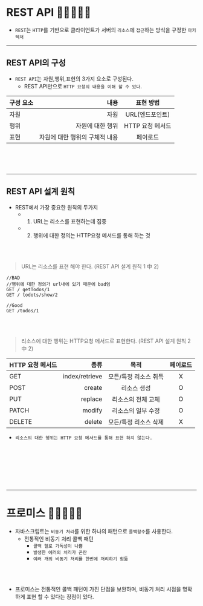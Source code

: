# REST API 🎯💡🔥📌✅

- `REST`는 `HTTP`를 기반으로 클라이언트가 서버의 `리소스`에 `접근`하는 방식을 규정한 `아키텍처`

---

## REST API의 구성

- `REST API`는 자원,행위,표현의 3가지 요소로 구성된다.
  - REST API만으로 `HTTP 요청의 내용을 이해 할 수 있다`.

| 구성 요소 |                           내용 |    표현 방법     |
| :-------- | -----------------------------: | :--------------: |
| 자원      |                           자원 | URL(엔드포인트)  |
| 행위      |               자원에 대한 행위 | HTTP 요청 메서드 |
| 표현      | 자원에 대한 행위의 구체적 내용 |     페이로드     |

<br />
<br />
<br />

---

## REST API 설계 원칙

- REST에서 가장 중요한 원칙의 두가지
  - 1. URL는 리소스를 표현하는데 집중
  - 2. 행위에 대한 정의는 HTTP요청 메서드를 통해 하는 것

<br />
<br />

> URL는 리소스를 표현 해야 한다. (REST API 설계 원칙 1 中 2)

```JS
//BAD
//행위에 대한 정의가 url내에 있기 때문에 bad임
GET / getTodos/1
GET / todots/show/2

//Good
GET /todos/1

```

<br />
<br />

> 리소스에 대한 행위는 HTTP요청 메서드로 표현한다. (REST API 설계 원칙 2 中 2)

| HTTP 요청 메서드 |           종류 |         목적          | 페이로드 |
| :--------------- | -------------: | :-------------------: | :------: |
| GET              | index/retrieve | 모든/특정 리소스 취득 |    X     |
| POST             |         create |      리소스 생성      |    O     |
| PUT              |        replace |  리소스의 전체 교체   |    O     |
| PATCH            |         modify |  리소스의 일부 수정   |    O     |
| DELETE           |         delete | 모든/특정 리소스 삭제 |    X     |

- `리소스의 대한 행위는 HTTP 요청 메서드를 통해 표현 하지 않는다.`

<br />
<br />
<br />
<br />
<br />
<br />

---

# 프로미스 🎯💡🔥📌✅

- 자바스크립트는 `비동기 처리`를 위한 하나의 패턴으로 `콜백함수`를 사용한다.
  - 전통적인 비동기 처리 콜백 패턴
    - `콜백 헬로 가독성이 나쁨`
    - `발생한 에러의 처리가 곤란`
    - `여러 개의 비동기 처리를 한번에 처리하기 힘듦`

<br />
<br />

- 프로미스는 전통적인 콜백 패턴이 가진 단점을 보완하며, 비동기 처리 시점을 명확하게 표현 할 수 있다는 장점이 있다.
